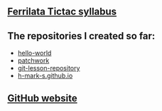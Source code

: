 ## [Ferrilata Tictac syllabus](https://github.com/green-fox-academy/tictac-syllabus "Ferrilata Tictac syllabus")

## The repositories I created so far:

  * [hello-world](https://github.com/h-mark-s/hello-world "hello-world")
  * [patchwork](https://github.com/h-mark-s/patchwork "patchwork")
  * [git-lesson-repository](https://github.com/h-mark-s/git-lesson-repository 
"git-lesson-repository")
  * [h-mark-s.github.io](https://h-mark-s.github.io/hmarks/ 
"h-mark-s.github.io")

## [GitHub website](https://h-mark-s.github.io/hmarks/ "My GitHub  website")
